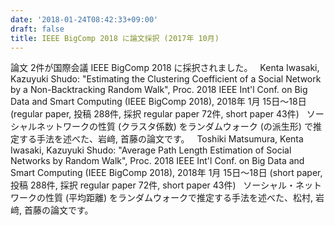 ```yaml
---
date: '2018-01-24T08:42:33+09:00'
draft: false
title: IEEE BigComp 2018 に論文採択 (2017年 10月)
---
```


論文 2件が国際会議 IEEE BigComp 2018 に採択されました。   Kenta Iwasaki, Kazuyuki Shudo: "Estimating the Clustering Coefficient of a Social Network by a Non-Backtracking Random Walk", Proc. 2018 IEEE Int'l Conf. on Big Data and Smart Computing (IEEE BigComp 2018), 2018年 1月 15日～18日 (regular paper, 投稿 288件, 採択 regular paper 72件, short paper 43件)   ソーシャルネットワークの性質 (クラスタ係数) をランダムウォーク (の派生形) で推定する手法を述べた、岩﨑, 首藤の論文です。   Toshiki Matsumura, Kenta Iwasaki, Kazuyuki Shudo: "Average Path Length Estimation of Social Networks by Random Walk", Proc. 2018 IEEE Int'l Conf. on Big Data and Smart Computing (IEEE BigComp 2018), 2018年 1月 15日～18日 (short paper, 投稿 288件, 採択 regular paper 72件, short paper 43件)   ソーシャル・ネットワークの性質 (平均距離) をランダムウォークで推定する手法を述べた、松村, 岩﨑, 首藤の論文です。